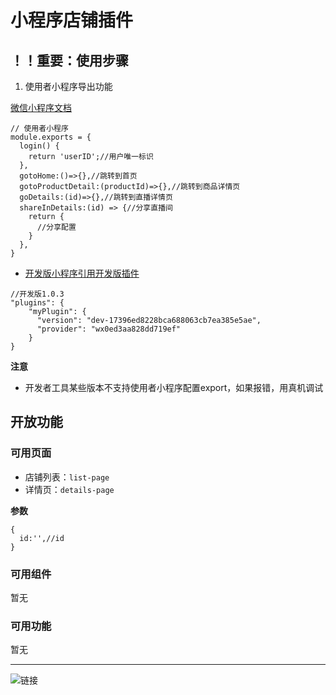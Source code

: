 # 小程序店铺插件

## ！！重要：使用步骤

1. 使用者小程序导出功能

[微信小程序文档](https://developers.weixin.qq.com/miniprogram/dev/framework/plugin/using.html#%E5%AF%BC%E5%87%BA%E5%88%B0%E6%8F%92%E4%BB%B6)

```
// 使用者小程序
module.exports = {
  login() {
    return 'userID';//用户唯一标识
  },
  gotoHome:()=>{},//跳转到首页
  gotoProductDetail:(productId)=>{},//跳转到商品详情页
  goDetails:(id)=>{},//跳转到直播详情页
  shareInDetails:(id) => {//分享直播间
    return {
      //分享配置
    }
  },
}
```

- [开发版小程序引用开发版插件](https://developers.weixin.qq.com/miniprogram/dev/framework/plugin/development.html)

```
//开发版1.0.3
"plugins": {
    "myPlugin": {
      "version": "dev-17396ed8228bca688063cb7ea385e5ae",
      "provider": "wx0ed3aa828dd719ef"
    }
}
```

**注意**

- 开发者工具某些版本不支持使用者小程序配置export，如果报错，用真机调试

## 开放功能

### 可用页面
- 店铺列表：`list-page`
- 详情页：`details-page`

**参数**

```
{
  id:'',//id
}
```

### 可用组件

暂无

### 可用功能

暂无

-------------------
![链接](./example.jpeg)



